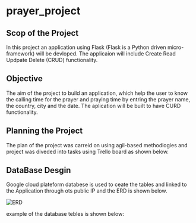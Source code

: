 # prayer_project
## Scop of the Project 
In this project an application using Flask (Flask is a Python driven micro-framework) will be devloped. The applicaion will include Create Read Updpate Delete (CRUD) functionality.
## Objective
The aim of the project to build an application, which help the user to know the calling time for the prayer and praying time by entring the prayer name, the country, city and the date. The aplication will be built to have CURD functionality.
## Planning the Project
The plan of the project was carreid on using agil-based methodlogies and project was diveded into tasks using Trello board as shown below.
## DataBase Desgin

Google cloud plateform databese is used to ceate the tables and linked to the Application through ots public IP and the ERD is shown below.

![ERD](https://user-images.githubusercontent.com/61311253/77344412-069a0580-6d2b-11ea-8767-973a28c54a39.png)



example of the database tebles is shown below:
